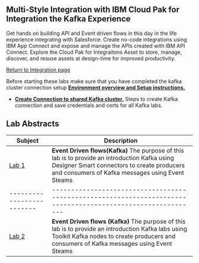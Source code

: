 ## Multi-Style Integration with IBM Cloud Pak for Integration the Kafka Experience
Get hands on building API and Event driven flows in this day in the life experience integrating with Salesforce. Create no-code integrations using IBM App Connect and expose and manage the APIs created with IBM API Connect. Explore the Cloud Pak for Integraitons Asset  to store, manage, discover, and resuse assets at design-time for improved productivity.  

[Return to Integration page](../index.md)

Before starting these labs make sure that you have completed the kafka cluster connection setup **[Environment overview and Setup instructions.](../index.md#lab-sections)**  
* **[Create Connection to shared Kafka cluster.](Kafka-Pre-lab/index.md)** Steps to create Kafka connection and save credentials and certs for all Kafka labs. 

## Lab Abstracts

|  Subject                            | Description                                            |                                                               
|-------------------------|------------------------------------------------------------------------------------------------------------|
| [Lab 1](Lab_1/ReadMe.md)       |**Event Driven flows(Kafka)** The purpose of this lab is to provide an introduction Kafka using Designer Smart connectors to create producers and consumers of Kafka messages using Event Steams 
|-------------------------|------------------------------------------------------------------------------------------------------------|
| [Lab 2](Lab_2/ReadMe.md)       |**Event Driven flows (Kafka)** The purpose of this lab is to provide an introduction Kafka labs using Toolkit Kafka nodes to create producers and consumers of Kafka messages using Event Steams 
